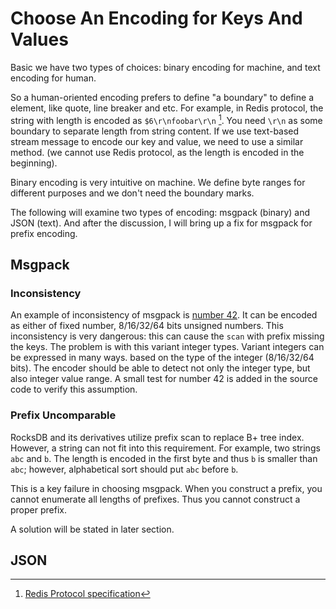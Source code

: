 # Choose An Encoding for Keys And Values

Basic we have two types of choices: binary encoding for machine,
and text encoding for human. 

So a human-oriented encoding prefers to define "a boundary" to define
a element, like quote, line breaker and etc. For example, in Redis protocol,
the string with length is encoded as `$6\r\nfoobar\r\n` [^1]. You need
`\r\n` as some boundary to separate length from string content. 
If we use text-based stream message to encode our key and value,
we need to use a similar method. (we cannot use Redis protocol,
as the length is encoded in the beginning).

Binary encoding is very intuitive on machine. We define 
byte ranges for different purposes and we don't need the boundary marks.

The following will examine two types of encoding: msgpack (binary) and
JSON (text). And after the discussion, I will bring up a fix for 
msgpack for prefix encoding.

## Msgpack

### Inconsistency

An example of inconsistency of msgpack is [number 42](https://docs.rs/rmp/0.8.7/rmp/#detailed).
It can be encoded as either of fixed number, 8/16/32/64 bits unsigned numbers.
This inconsistency is very dangerous: this can cause the `scan` with prefix missing the keys.
The problem is with this variant integer types. Variant integers can be expressed in many ways.
based on the type of the integer (8/16/32/64 bits). The encoder should be able to
detect not only the integer type, but also integer value range.
A small test for number 42 is added in the source code to verify this assumption.

### Prefix Uncomparable

RocksDB and its derivatives utilize prefix scan to replace B+ tree index.
However, a string can not fit into this requirement. For example, two strings
`abc` and `b`. The length is encoded in the first byte and thus `b` is smaller
than `abc`; however, alphabetical sort should put `abc` before `b`.

This is a key failure in choosing msgpack. When you construct a prefix,
you cannot enumerate all lengths of prefixes. Thus you cannot construct
a proper prefix.

A solution will be stated in later section.

## JSON

[^1]: [Redis Protocol specification](https://redis.io/topics/protocol)
